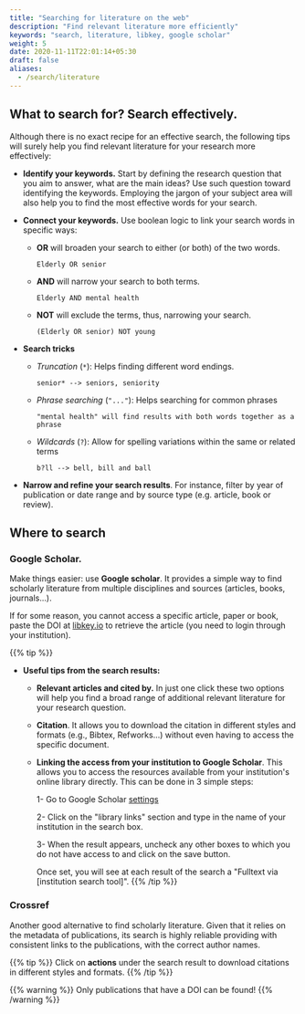 ```yaml
---
title: "Searching for literature on the web"
description: "Find relevant literature more efficiently"
keywords: "search, literature, libkey, google scholar"
weight: 5
date: 2020-11-11T22:01:14+05:30
draft: false
aliases:
  - /search/literature
---
```

## What to search for? Search effectively.
Although there is no exact recipe for an effective search, the following tips will surely help you find relevant literature for your research more effectively:

  - **Identify your keywords.** Start by defining the research question that you aim to answer, what are the main ideas? Use such question toward identifying the keywords. Employing the jargon of your subject area will also help you to find the most effective words for your search.

  - **Connect your keywords.** Use boolean logic to link your search words in specific ways:
      - **OR** will broaden your search to either (or both) of the two words.

            Elderly OR senior

      - **AND** will narrow your search to both terms.

            Elderly AND mental health

      - **NOT** will exclude the terms, thus, narrowing your search.

            (Elderly OR senior) NOT young

  - **Search tricks**
      - *Truncation* (`*`): Helps finding different word endings.

            senior* --> seniors, seniority

      - *Phrase searching* (`"..."`): Helps searching for common phrases

            "mental health" will find results with both words together as a phrase

      - *Wildcards* (`?`): Allow for spelling variations within the same or related terms

            b?ll --> bell, bill and ball

  - **Narrow and refine your search results**. For instance, filter by year of publication or date range and by source type (e.g. article, book or review).

## Where to search

### Google Scholar.
  Make things easier: use **Google scholar**. It provides a simple way to find scholarly literature from multiple disciplines and sources (articles, books, journals...).

  If for some reason, you cannot access a specific article, paper or book, paste the DOI at [libkey.io](https://libkey.io/) to retrieve the article (you need to login through your institution).

{{% tip %}}
  - **Useful tips from the search results:**
    - **Relevant articles and cited by.** In just one click these two options will help you find a broad range of additional relevant literature for your research question.

    - **Citation**. It allows you to download the citation in different styles and formats (e.g., Bibtex, Refworks...) without even having to access the specific document.

    - **Linking the access from your institution to Google Scholar**. This allows you to access the resources available from your institution's online library directly. This can be done in 3 simple steps:

        1- Go to Google Scholar [settings](https://scholar.google.co.uk/scholar_settings)

        2- Click on the "library links" section and type in the name of your institution in the search box.

        3- When the result appears, uncheck any other boxes to which you do not have access to and click on the save button.

        Once set, you will see at each result of the search a "Fulltext via [institution search tool]".
{{% /tip %}}

### Crossref
  Another good alternative to find scholarly literature. Given that it relies on the metadata of publications,  its search is highly reliable providing with consistent links to the publications, with the correct author names.

{{% tip %}}
  Click on **actions** under the search result to download citations in different styles and formats.
{{% /tip %}}

{{% warning %}}
  Only publications that have a DOI can be found!
{{% /warning %}}
